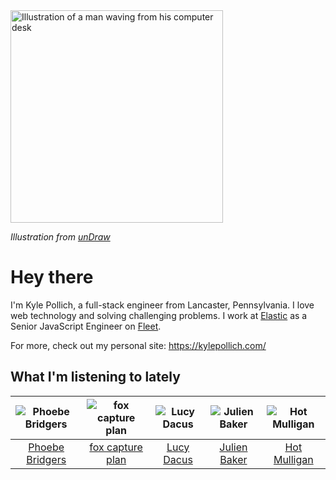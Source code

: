 <img src="https://user-images.githubusercontent.com/6766512/87306713-6f79d900-c4e6-11ea-989a-3242cbfc50c2.png" alt="Illustration of a man waving from his computer desk" height="340" />

_Illustration from [unDraw](https://undraw.co/)_

# Hey there

I'm Kyle Pollich, a full-stack engineer from Lancaster, Pennsylvania. I love web technology and solving challenging problems.
I work at [Elastic](https://www.elastic.co/) as a Senior JavaScript Engineer on [Fleet](https://www.elastic.co/guide/en/fleet/current/fleet-overview.html).

For more, check out my personal site: https://kylepollich.com/

## What I'm listening to lately

<!-- begin artists -->
  |![Phoebe Bridgers](https://i.scdn.co/image/ab6761610000f178626686e362d30246e816cc5b)|![fox capture plan](https://i.scdn.co/image/ab6761610000f178233caac0b66e14a5326dfc99)|![Lucy Dacus](https://i.scdn.co/image/ab6761610000f178c6edcb6e244bd2842ea81e4b)|![Julien Baker](https://i.scdn.co/image/ab6761610000f17818d2e50502f980f076053a1c)|![Hot Mulligan](https://i.scdn.co/image/ab6761610000f178ee0afe7cc83d3700ef6200b9)|
  |:---:|:---:|:---:|:---:|:---:|
  |[Phoebe Bridgers](https://open.spotify.com/artist/1r1uxoy19fzMxunt3ONAkG)|[fox capture plan](https://open.spotify.com/artist/7sEmXHrnEnX7PScoJAvSvo)|[Lucy Dacus](https://open.spotify.com/artist/07D1Bjaof0NFlU32KXiqUP)|[Julien Baker](https://open.spotify.com/artist/12zbUHbPHL5DGuJtiUfsip)|[Hot Mulligan](https://open.spotify.com/artist/1lKZzN2d4IqiEYxyECIEHI)|
<!-- end artists -->

